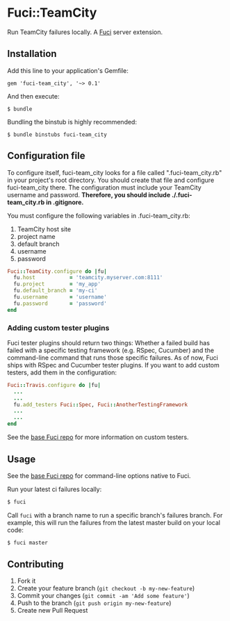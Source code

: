 # Fuci::TeamCity

Run TeamCity failures locally. A
[Fuci](https://github.com/davejachimiak/fuci) server extension.

## Installation

Add this line to your application's Gemfile:

    gem 'fuci-team_city', '~> 0.1'

And then execute:

    $ bundle

Bundling the binstub is highly recommended:

    $ bundle binstubs fuci-team_city

## Configuration file
To configure itself, fuci-team_city looks for a file called
".fuci-team_city.rb" in your project's root directory. You should create
that file and configure fuci-team_city there. The configuration must
include your TeamCity username and password. **Therefore, you should
include ./.fuci-team_city.rb in .gitignore.**

You must configure the following variables in .fuci-team_city.rb:

1. TeamCity host site
2. project name
3. default branch
4. username
5. password

```ruby
Fuci::TeamCity.configure do |fu|
  fu.host           = 'teamcity.myserver.com:8111'
  fu.project        = 'my_app'
  fu.default_branch = 'my-ci'
  fu.username       = 'username'
  fu.password       = 'password'
end
```

### Adding custom tester plugins

Fuci tester plugins should return two things: Whether a failed build has
failed with a specific testing framework (e.g. RSpec, Cucumber) and the
command-line command that runs those specific failures. As of now, Fuci
ships with RSpec and Cucumber tester plugins. If you want to add custom
testers, add them in the configuration:
```ruby
Fuci::Travis.configure do |fu|
  ...
  ...
  fu.add_testers Fuci::Spec, Fuci::AnotherTestingFramework
  ...
  ...
end
```

See the [base Fuci repo](https://github.com/davejachimiak/fuci#creating-tester-extensions)
for more information on custom testers.

## Usage

See the
[base Fuci repo](https://github.com/davejachimiak/fuci#native-command-line-options)
for command-line options native to Fuci.

Run your latest ci failures locally:
```sh
$ fuci
```

Call `fuci` with a branch name to run a specific branch's failures
branch. For example, this will run the failures from the latest master
build on your local code:
```sh
$ fuci master
```

## Contributing

1. Fork it
2. Create your feature branch (`git checkout -b my-new-feature`)
3. Commit your changes (`git commit -am 'Add some feature'`)
4. Push to the branch (`git push origin my-new-feature`)
5. Create new Pull Request
